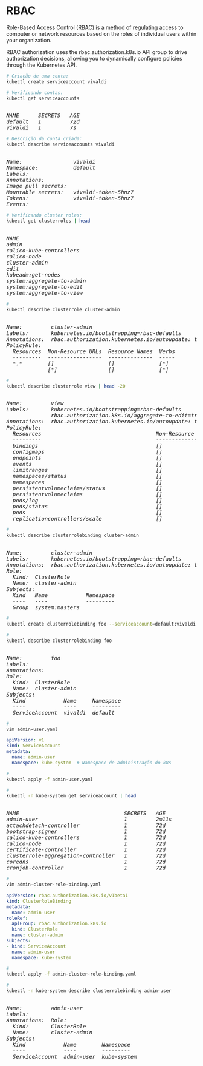 # RBAC

Role-Based Access Control (RBAC) is a method of regulating access to computer or network resources based on the roles of individual users within your organization.

RBAC authorization uses the rbac.authorization.k8s.io API group to drive authorization decisions, allowing you to dynamically configure policies through the Kubernetes API.



```bash
# Criação de uma conta:
kubectl create serviceaccount vivaldi
```



```bash
# Verificando contas:
kubectl get serviceaccounts 
```

<pre><i>
NAME      SECRETS   AGE
default   1         72d
vivaldi   1         7s
</i></pre>



```bash
# Descrição da conta criada:
kubectl describe serviceaccounts vivaldi
```

<pre><i>
Name:                vivaldi
Namespace:           default
Labels:              <none>
Annotations:         <none>
Image pull secrets:  <none>
Mountable secrets:   vivaldi-token-5hnz7
Tokens:              vivaldi-token-5hnz7
Events:              <none>
</i></pre>



```bash
# Verificando cluster roles:
kubectl get clusterroles | head
```

<pre><i>
NAME                                                                   CREATED AT
admin                                                                  2020-06-04T19:49:30Z
calico-kube-controllers                                                2020-06-04T19:50:14Z
calico-node                                                            2020-06-04T19:50:14Z
cluster-admin                                                          2020-06-04T19:49:30Z
edit                                                                   2020-06-04T19:49:30Z
kubeadm:get-nodes                                                      2020-06-04T19:49:32Z
system:aggregate-to-admin                                              2020-06-04T19:49:30Z
system:aggregate-to-edit                                               2020-06-04T19:49:30Z
system:aggregate-to-view                                               2020-06-04T19:49:30Z
</i></pre>



```bash
# 
kubectl describe clusterrole cluster-admin
```

<pre><i>
Name:         cluster-admin
Labels:       kubernetes.io/bootstrapping=rbac-defaults
Annotations:  rbac.authorization.kubernetes.io/autoupdate: true
PolicyRule:
  Resources  Non-Resource URLs  Resource Names  Verbs
  ---------  -----------------  --------------  -----
  *.*        []                 []              [*]
             [*]                []              [*]
</i></pre>



```bash
# 
kubectl describe clusterrole view | head -20
```

<pre><i>
Name:         view
Labels:       kubernetes.io/bootstrapping=rbac-defaults
              rbac.authorization.k8s.io/aggregate-to-edit=true
Annotations:  rbac.authorization.kubernetes.io/autoupdate: true
PolicyRule:
  Resources                                    Non-Resource URLs  Resource Names  Verbs
  ---------                                    -----------------  --------------  -----
  bindings                                     []                 []              [get list watch]
  configmaps                                   []                 []              [get list watch]
  endpoints                                    []                 []              [get list watch]
  events                                       []                 []              [get list watch]
  limitranges                                  []                 []              [get list watch]
  namespaces/status                            []                 []              [get list watch]
  namespaces                                   []                 []              [get list watch]
  persistentvolumeclaims/status                []                 []              [get list watch]
  persistentvolumeclaims                       []                 []              [get list watch]
  pods/log                                     []                 []              [get list watch]
  pods/status                                  []                 []              [get list watch]
  pods                                         []                 []              [get list watch]
  replicationcontrollers/scale                 []                 []              [get list watch]
</i></pre>



```bash
# 
kubectl describe clusterrolebinding cluster-admin
```

<pre><i>
Name:         cluster-admin
Labels:       kubernetes.io/bootstrapping=rbac-defaults
Annotations:  rbac.authorization.kubernetes.io/autoupdate: true
Role:
  Kind:  ClusterRole
  Name:  cluster-admin
Subjects:
  Kind   Name            Namespace
  ----   ----            ---------
  Group  system:masters
</i></pre>



```bash
# 
kubectl create clusterrolebinding foo --serviceaccount=default:vivaldi --clusterrole=cluster-admin
```



```bash
# 
kubectl describe clusterrolebinding foo
```

<pre><i>
Name:         foo
Labels:       <none>
Annotations:  <none>
Role:
  Kind:  ClusterRole
  Name:  cluster-admin
Subjects:
  Kind            Name     Namespace
  ----            ----     ---------
  ServiceAccount  vivaldi  default
</i></pre>



```bash
# 
vim admin-user.yaml
```

```yaml
apiVersion: v1
kind: ServiceAccount
metadata:
  name: admin-user
  namespace: kube-system  # Namespace de administração do k8s
```



```bash
# 
kubectl apply -f admin-user.yaml
```



```bash
# 
kubectl -n kube-system get serviceaccount | head
```

<pre><i>
NAME                                 SECRETS   AGE
admin-user                           1         2m11s
attachdetach-controller              1         72d
bootstrap-signer                     1         72d
calico-kube-controllers              1         72d
calico-node                          1         72d
certificate-controller               1         72d
clusterrole-aggregation-controller   1         72d
coredns                              1         72d
cronjob-controller                   1         72d
</i></pre>



```bash
# 
vim admin-cluster-role-binding.yaml
```

```yaml
apiVersion: rbac.authorization.k8s.io/v1beta1
kind: ClusterRoleBinding
metadata:
  name: admin-user
roleRef:
  apiGroup: rbac.authorization.k8s.io
  kind: ClusterRole
  name: cluster-admin
subjects:
- kind: ServiceAccount
  name: admin-user
  namespace: kube-system
```



```bash
# 
kubectl apply -f admin-cluster-role-binding.yaml
```



```bash
# 
kubectl -n kube-system describe clusterrolebinding admin-user
```

<pre><i>
Name:         admin-user
Labels:       <none>
Annotations:  Role:
  Kind:       ClusterRole
  Name:       cluster-admin
Subjects:
  Kind            Name        Namespace
  ----            ----        ---------
  ServiceAccount  admin-user  kube-system
</i></pre>
